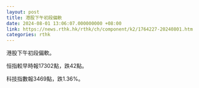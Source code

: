 ```yaml
---
layout: post
title: 港股下午初段偏軟
date: 2024-08-01 13:06:07.000000000 +08:00
link: https://news.rthk.hk/rthk/ch/component/k2/1764227-20240801.htm
categories: rthk
---
```


港股下午初段偏軟。

恒指較早時報17302點，跌42點。

科技指數報3469點，跌1.36%。
